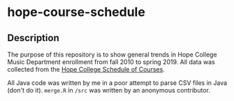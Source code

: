# hope-course-schedule

## Description
The purpose of this repository is to show general trends in Hope College Music Department enrollment from fall 2010 to spring 2019. All data was collected from the [Hope College Schedule of Courses](https://plus.hope.edu/PROD/hxskschd.P_hopeSchedule).</br>

All Java code was written by me in a poor attempt to parse CSV files in Java (don't do it). `merge.R` in `/src` was written by an anonymous contributor.
